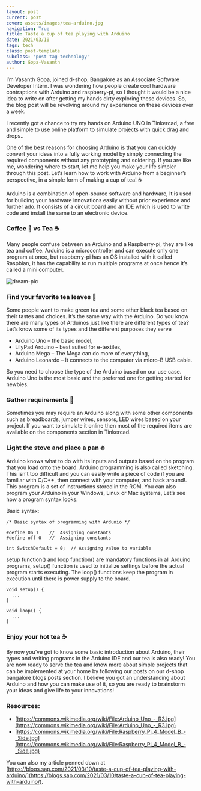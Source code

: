 ```yaml
---
layout: post
current: post
cover: assets/images/tea-arduino.jpg
navigation: True
title: Taste a cup of tea playing with Arduino
date: 2021/03/10
tags: tech
class: post-template
subclass: 'post tag-technology'
author: Gopa-Vasanth
---
```


I’m Vasanth Gopa, joined d-shop, Bangalore as an Associate Software Developer Intern. I was wondering how people create cool hardware contraptions with Arduino and raspberry-pi, so I thought it would be a nice idea to write on after getting my hands dirty exploring these devices. So, the blog post will be revolving around my experience on these devices over a week.

I recently got a chance to try my hands on Arduino UNO in Tinkercad, a free and simple to use online platform to simulate projects with quick drag and drops.. 

One of the best reasons for choosing Arduino is that you can quickly convert your ideas into a fully working model by simply connecting the required components without any prototyping and soldering. If you are like me, wondering where to start, let me help you make your life simpler through this post. Let’s learn how to work with Arduino from a beginner’s perspective, in a simple form of making a cup of tea! ☕️

Arduino is a combination of open-source software and hardware, It is used for building your hardware innovations easily without prior experience and further ado. It consists of a circuit board and an IDE which is used to write code and install the same to an electronic device. 

### Coffee 🍵 vs Tea ☕️

Many people confuse between an Arduino and a Raspberry-pi, they are like tea and coffee. Arduino is a microcontroller and can execute only one program at once, but raspberry-pi has an OS installed with it called Raspbian, it has the capability to run multiple programs at once hence it’s called a mini computer.


![dream-pic](assets/images/arudino_pi.png)

### Find your favorite tea leaves 🌱

Some people want to make green tea and some other black tea based on their tastes and choices. It’s the same way with the Arduino. Do you know there are many types of Arduinos just like there are different types of tea? Let’s know some of its types and the different purposes they serve 

-    Arduino Uno – the basic model, 
-    LilyPad Arduino – best suited for e-textiles, 
-    Arduino Mega – The Mega can do more of everything, 
-    Arduino Leonardo –  It connects to the computer via micro-B USB cable. 

So you need to choose the type of the Arduino based on our use case. Arduino Uno is the most basic and the preferred one for getting started for newbies.

### Gather requirements 🍴

Sometimes you may require an Arduino along with some other components such as breadboards, jumper wires, sensors, LED wires based on your project. If you want to simulate it online then most of the required items are available on the components section in Tinkercad.

### Light the stove and place a pan 🔥

Arduino knows what to do with its inputs and outputs based on the program that you load onto the board. Arduino programming is also called sketching. This isn’t too difficult and you can easily write a piece of code if you are familiar with C/C++, then connect with your computer, and hack around!. This program is a set of instructions stored in the ROM. You can also program your Arduino in your Windows, Linux or Mac systems, Let’s see how a program syntax looks.

Basic syntax:

```
/* Basic syntax of programming with Ardunio */

#define On 1    //  Assigning constants
#define off 0   //  Assigning constants

int SwitchDefault = 0;  // Assigning value to variable
```

setup function() and loop function() are mandatory functions in all Arduino programs, setup() function is used to initialize settings before the actual program starts executing. The loop() functions keep the program in execution until there is power supply to the board. 

```
void setup() {
  ...
}

void loop() {
  ...
}
```


### Enjoy your hot tea ☕️

By now you’ve got to know some basic introduction about Arduino, their types and writing programs in the Arduino IDE and our tea is also ready! You are now ready to serve the tea and know more about simple projects that can be implemented at your home by following our posts on our d-shop bangalore blogs posts section. I believe you got an understanding about Arduino and how you can make use of it, so you are ready to brainstorm your ideas and give life to your innovations!

### Resources:

- [https://commons.wikimedia.org/wiki/File:Arduino_Uno_-_R3.jpg](https://commons.wikimedia.org/wiki/File:Arduino_Uno_-_R3.jpg)
- [https://commons.wikimedia.org/wiki/File:Raspberry_Pi_4_Model_B_-_Side.jpg](https://commons.wikimedia.org/wiki/File:Raspberry_Pi_4_Model_B_-_Side.jpg)


You can also my article penned down at [https://blogs.sap.com/2021/03/10/taste-a-cup-of-tea-playing-with-arduino/](https://blogs.sap.com/2021/03/10/taste-a-cup-of-tea-playing-with-arduino/).